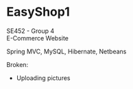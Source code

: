 # EasyShop1

SE452 - Group 4   
E-Commerce Website   
    
Spring MVC, MySQL, Hibernate, Netbeans    
    
Broken:
   - Uploading pictures